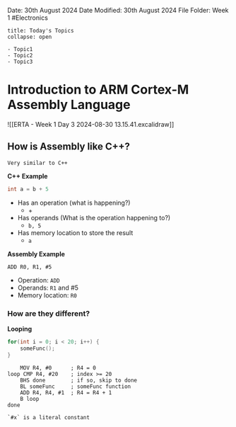 Date: 30th August 2024
Date Modified: 30th August 2024
File Folder: Week 1
#Electronics

```ad-abstract
title: Today's Topics
collapse: open

- Topic1
- Topic2
- Topic3

```

# Introduction to ARM Cortex-M Assembly Language

![[ERTA - Week 1 Day 3 2024-08-30 13.15.41.excalidraw]]

## How is Assembly like C++?

```ad-note
Very similar to C++
```

**C++ Example**
```c++
int a = b + 5
```
- Has an operation (what is happening?)
	- $+$
- Has operands (What is the operation happening to?)
	- `b, 5`
- Has memory location to store the result
	- `a`

**Assembly Example**
```arm-asm
ADD R0, R1, #5
```
- Operation: `ADD`
- Operands: `R1` and #5
- Memory location: `R0`

### How are they different?

**Looping**

```c++
for(int i = 0; i < 20; i++) {
	someFunc();
}
```

```arm-asm
	MOV R4, #0      ; R4 = 0
loop CMP R4, #20    ; index >= 20
	BHS done        ; if so, skip to done
	BL someFunc     ; someFunc function
	ADD R4, R4, #1  ; R4 = R4 + 1
	B loop
done
```

```ad-note
`#x` is a literal constant
```

